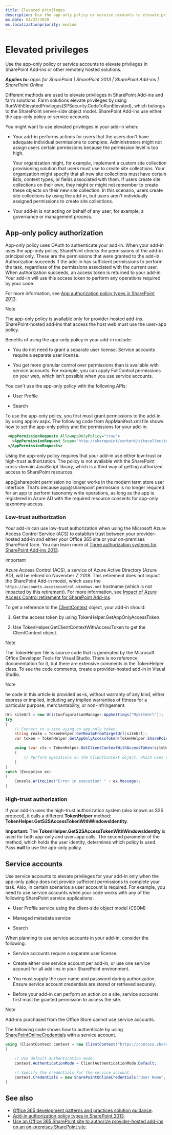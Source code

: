 ```yaml
---
title: Elevated privileges
description: Use the app-only policy or service accounts to elevate privileges in SharePoint Add-ins or other remotely hosted solutions.
ms.date: 04/22/2020
ms.localizationpriority: medium
---
```

# Elevated privileges

Use the app-only policy or service accounts to elevate privileges in SharePoint Add-ins or other remotely hosted solutions.

_**Applies to:** apps for SharePoint | SharePoint 2013 | SharePoint Add-ins | SharePoint Online_

Different methods are used to elevate privileges in SharePoint Add-ins and farm solutions. Farm solutions elevate privileges by using RunWithElevatedPrivileges(SPSecurity.CodeToRunElevated), which belongs to the SharePoint server-side object model. SharePoint Add-ins use either the app-only policy or service accounts.

You might want to use elevated privileges in your add-in when:

* Your add-in performs actions for users that the users don't have adequate individual permissions to complete. Administrators might not assign users certain permissions because the permission level is too high.

   Your organization might, for example, implement a custom site collection provisioning solution that users must use to create site collections. Your organization might specify that all new site collections must have certain lists, content types, or fields associated with them. If users create site collections on their own, they might or might not remember to create these objects on their new site collection. In this scenario, users create site collections by using the add-in, but users aren't individually assigned permissions to create site collections.

* Your add-in is not acting on behalf of any user; for example, a governance or management process.

## App-only policy authorization

App-only policy uses OAuth to authenticate your add-in. When your add-in uses the app-only policy, SharePoint checks the permissions of the add-in principal only. These are the permissions that were granted to the add-in. Authorization succeeds if the add-in has sufficient permissions to perform the task, regardless of the permissions associated with the current user. When authorization succeeds, an access token is returned to your add-in. Your add-in will use this access token to perform any operations required by your code.

For more information, see [App authorization policy types in SharePoint 2013](https://msdn.microsoft.com/library/office/fp179892.aspx).

> [!NOTE] 
> The app-only policy is available only for provider-hosted add-ins. SharePoint-hosted add-ins that access the host web must use the user+app policy.

Benefits of using the app-only policy in your add-in include:

* You do not need to grant a separate user license. Service accounts require a separate user license.

* You get more granular control over permissions than is available with service accounts. For example, you can apply FullControl permissions on your web, which isn't possible when you use service accounts.

You can't use the app-only policy with the following APIs:

* User Profile

* Search

To use the app-only policy, you first must grant permissions to the add-in by using appinv.aspx. The following code from AppManifest.xml file shows how to set the app-only policy and the permissions for your add-in.

```xml
 <AppPermissionRequests AllowAppOnlyPolicy="true">
   <AppPermissionRequest Scope="http://sharepoint/content/sitecollection/web" Right="FullControl" />
 </AppPermissionRequests>
```

Using the app-only policy requires that your add-in use either low-trust or high-trust authorization. The policy is not available with the SharePoint cross-domain JavaScript library, which is a third way of getting authorized access to SharePoint resources.

app@sharepoint permission no longer works in the modern term store user interface. That’s because app@sharepoint permission is no longer required for an app to perform taxonomy write operations, as long as the app is registered in Azure AD with the required resource consents for app-only taxonomy access.

### Low-trust authorization

Your add-in can use low-trust authorization when using the Microsoft Azure Access Control Service (ACS) to establish trust between your provider-hosted add-in and either your Office 365 site or your on-premises SharePoint farm. You can learn more at [Three authorization systems for SharePoint Add-ins 2013](https://msdn.microsoft.com/library/office/dn790706.aspx). 

> [!IMPORTANT]
> Azure Access Control (ACS), a service of Azure Active Directory (Azure AD), will be retired on November 7, 2018. This retirement does not impact the SharePoint Add-in model, which uses the `https://accounts.accesscontrol.windows.net` hostname (which is not impacted by this retirement). For more information, see [Impact of Azure Access Control retirement for SharePoint Add-ins](https://developer.microsoft.com/office/blogs/impact-of-azure-access-control-deprecation-for-sharepoint-add-ins).

To get a reference to the [ClientContext](https://msdn.microsoft.com/library/office/microsoft.sharepoint.client.clientcontext.aspx) object, your add-in should:

1. Get the access token by using TokenHelper.GetAppOnlyAccessToken.

2. Use TokenHelper.GetClientContextWithAccessToken to get the ClientContext object.

> [!NOTE] 
> The TokenHelper file is source code that is generated by the Microsoft Office Developer Tools for Visual Studio. There is no reference documentation for it, but there are extensive comments in the TokenHelper class. To see the code comments, create a provider-hosted add-in in Visual Studio.

> [!NOTE] 
> he code in this article is provided as-is, without warranty of any kind, either express or implied, including any implied warranties of fitness for a particular purpose, merchantability, or non-infringement.

```csharp
Uri siteUrl = new Uri(ConfigurationManager.AppSettings["MySiteUrl"]);
try
{
    // Connect to a site using an app-only token.
    string realm = TokenHelper.GetRealmFromTargetUrl(siteUrl);
    var token = TokenHelper.GetAppOnlyAccessToken(TokenHelper.SharePointPrincipal, siteUrl.Authority, realm).AccessToken;

    using (var ctx = TokenHelper.GetClientContextWithAccessToken(siteUrl.ToString(), token))
    {
        // Perform operations on the ClientContext object, which uses the app-only token. 
    }
}
catch (Exception ex)
{
    Console.WriteLine("Error in execution: " + ex.Message);
}
```

### High-trust authorization

If your add-in uses the high-trust authorization system (also known as S2S protocol), it calls a different **TokenHelper** method: **TokenHelper.GetS2SAccessTokenWithWindowsIdentity**.

**Important:** The **TokenHelper.GetS2SAccessTokenWithWindowsIdentity** is used for both app-only and user+app calls. The second parameter of the method, which holds the user identity, determines which policy is used. Pass **null** to use the app-only policy.

## Service accounts

Use service accounts to elevate privileges for your add-in only when the app-only policy does not provide sufficient permissions to complete your task. Also, in certain scenarios a user account is required. For example, you need to use service accounts when your code works with any of the following SharePoint service applications:

* User Profile service using the client-side object model (CSOM)

* Managed metadata service

* Search

When planning to use service accounts in your add-in, consider the following:

* Service accounts require a separate user license.

* Create either one service account per add-in, or use one service account for all add-ins in your SharePoint environment.

* You must supply the user name and password during authorization. Ensure service account credentials are stored or retrieved securely.

* Before your add-in can perform an action on a site, service accounts first must be granted permission to access the site.

> [!NOTE] 
> Add-ins purchased from the Office Store cannot use service accounts.

The following code shows how to authenticate by using [SharePointOnlineCredentials](https://msdn.microsoft.com/library/office/microsoft.sharepoint.client.sharepointonlinecredentials.aspx) with a service account.

```csharp
using (ClientContext context = new ClientContext("https://contoso.sharepoint.com"))
{

    // Use default authentication mode.
    context.AuthenticationMode = ClientAuthenticationMode.Default;  

    // Specify the credentials for the service account.
    context.Credentials = new SharePointOnlineCredentials("User Name", "Password");
}
```

## See also

- [Office 365 development patterns and practices solution guidance](Office-365-development-patterns-and-practices-solution-guidance.md).
- [Add-in authorization policy types in SharePoint 2013](https://msdn.microsoft.com/library/office/fp179892.aspx).
- [Use an Office 365 SharePoint site to authorize provider-hosted add-ins on an on-premises SharePoint site](https://msdn.microsoft.com/library/office/dn155905.aspx).
